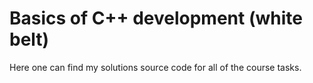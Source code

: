 # Basics of C++ development (white belt)

Here one can find my solutions source code for all of the course tasks.
